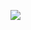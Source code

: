 ![](https://komarev.com/ghpvc/?username=fushiiguros&color=lightgray&style=plastic) <p align="center">
